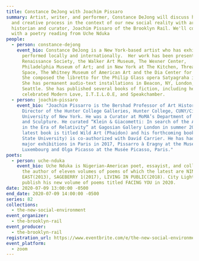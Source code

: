 ```yaml
---
title: Constance DeJong with Joachim Pissaro
summary: Artist, writer, and performer, Constance DeJong will discuss her work
  and creative process in the context of our new social reality with art
  historian and curator, Joachim Pissaro of the Brooklyn Rail. We'll conclude
  with a poetry reading from Uche Nduka
people:
  - person: constance-dejong
    event_bio: Constance DeJong is a New York-based artist who has exhibited and
      performed locally and internationally.  Her work has been presented at
      Renaissance Society, the Walker Art Museum, The Wexner Center,
      Philadelphia Museum of Art; and in New York at The Kitchen, Threadwaxing
      Space, The Whitney Museum of American Art and the Dia Center for the Arts.
      She composed the libretto for the Philip Glass opera Satyagraha in 1983.
      She has permanent audio-text installations in Beacon, NY, London, and
      Seattle. She has published several books of fiction, including her
      celebrated Modern Love, I.T.I.L.O.E, and Speakchamber.
  - person: joachim-pissaro
    event_bio: "Joachim Pissarro is the Bershad Professor of Art History and
      Director of the Hunter College Galleries, Hunter College, CUNY/City
      University of New York. He was a Curator at MoMA’s Department of Painting
      and Sculpture. He curated “Klein & Giacometti: In search of the Absolute
      in the Era of Relativity” at Gagosian Gallery London in summer 2016. His
      latest book is titled Wild Art (Phaidon) and his forthcoming book (Penn
      State University) is co-authorized with David Carrier. He has had two
      major exhibitions in Paris in 2017, Pissarro à Eragny at the Musée du
      Luxembourg and Olga Picasso at the Musée Picasso, Paris."
poets:
  - person: uche-nduka
    event_bio: Uche Nduka is Nigerian-American poet, essayist, and collagist. He is
      the author of eleven volumes of poems of which the latest are NINE
      EAST(2013), SAGEBERRY 1(2017), LIVING IN PUBLIC(2018). City Lights will
      publish his new volume of poems titled FACING YOU in 2020.
date: 2020-07-09 13:00:00 -0500
end_date: 2020-07-09 14:00:00 -0500
series: 82
collections:
  - the-new-social-environment
event_organizer:
  - the-brooklyn-rail
event_producer:
  - the-brooklyn-rail
registration_url: https://www.eventbrite.com/e/the-new-social-environment-82-constance-dejong-tickets-112131247580
event_platform:
  - zoom
---
```

